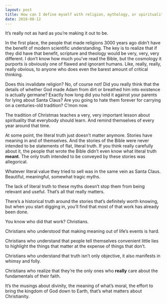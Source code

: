 ```yaml
---
layout: post
title: How can I define myself with religion, mythology, or spirituality whilst I admit to myself that it is not literally true?
date: 2018-08-12
---
```


<p>It’s really not as hard as you’re making it out to be.</p><p>In the first place, the people that made religions 3000 years ago didn’t have the benefit of modern scientific understanding. The key is to realize that if they did have that benefit, scripture and theology would be very, very, very different. I don’t know how much you’ve read the Bible, but the cosmology it purports is obviously one of flawed and ignorant humans. Like, really, really, really obvious, to anyone who does even the barest amount of critical thinking.</p><p>Does this invalidate religion? No, of course not! Did you really think that the details of whether God made Adam from dirt or breathed him into existence is actually germane? Exactly how long did you hold it against your parents for lying about Santa Claus? Are you going to hate them forever for carrying on a centuries-old tradition? C’mon now.</p><p>The tradition of Christmas teaches a very, very important lesson about spirituality that everybody should learn. And remind themselves of every year around that time.</p><p>At some point, the literal truth just doesn’t matter anymore. Stories have meaning in and of themselves. And the stories of the Bible were never intended to be statements of flat, literal truth. If you think really carefully about it, the people that wrote the Bible didn’t even know what literal truth <b>meant</b>. The only truth intended to be conveyed by these stories was allegorical.</p><p>Whatever literal value they tried to sell was in the same vein as Santa Claus. Beautiful, meaningful, somewhat tragic myths.</p><p>The lack of literal truth to these myths doesn’t stop them from being relevant and useful. That’s all that really matters.</p><p>There’s a historical truth around the stories that’s definitely worth knowing, but when you start digging in, you’ll find that most of that work has already been done.</p><p>You know who did that work? Christians.</p><p>Christians who understood that making meaning out of life’s events is hard.</p><p>Christians who understand that people tell themselves convenient little lies to highlight the things that matter at the expense of things that don’t.</p><p>Christians who understand that truth isn’t only objective, it also manifests in whimsy and folly.</p><p>Christians who realize that they’re the only ones who <b>really</b> care about the fundamentals of their faith.</p><p>It’s the musings about divinity, the meaning of what’s moral, the effort to bring the kingdom of God down to Earth, that’s what matters about Christianity.</p>
